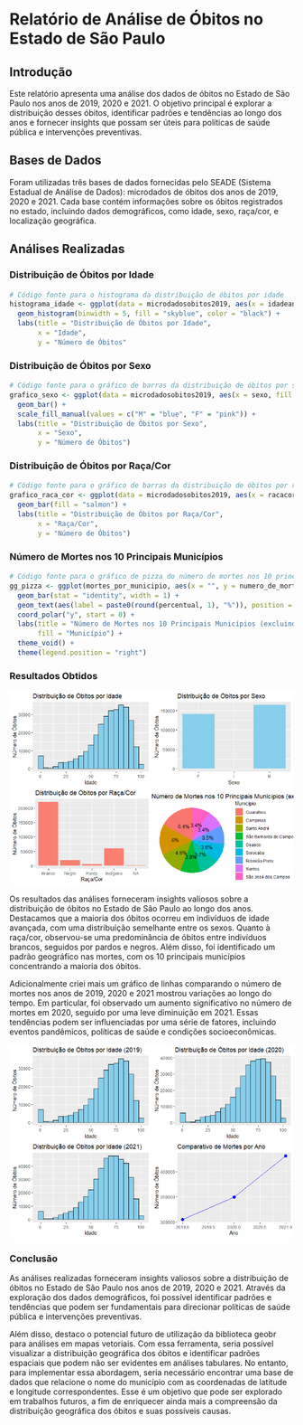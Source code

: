 # Relatório de Análise de Óbitos no Estado de São Paulo

## Introdução

Este relatório apresenta uma análise dos dados de óbitos no Estado de São Paulo nos anos de 2019, 2020 e 2021. O objetivo principal é explorar a distribuição desses óbitos, identificar padrões e tendências ao longo dos anos e fornecer insights que possam ser úteis para políticas de saúde pública e intervenções preventivas.

## Bases de Dados

Foram utilizadas três bases de dados fornecidas pelo SEADE (Sistema Estadual de Análise de Dados): microdados de óbitos dos anos de 2019, 2020 e 2021. Cada base contém informações sobre os óbitos registrados no estado, incluindo dados demográficos, como idade, sexo, raça/cor, e localização geográfica.

## Análises Realizadas

### Distribuição de Óbitos por Idade

```R
# Código fonte para o histograma da distribuição de óbitos por idade
histograma_idade <- ggplot(data = microdadosobitos2019, aes(x = idadeanos)) +
  geom_histogram(binwidth = 5, fill = "skyblue", color = "black") +
  labs(title = "Distribuição de Óbitos por Idade",
       x = "Idade",
       y = "Número de Óbitos"
```

### Distribuição de Óbitos por Sexo
```R
# Código fonte para o gráfico de barras da distribuição de óbitos por sexo
grafico_sexo <- ggplot(data = microdadosobitos2019, aes(x = sexo, fill = sexo)) +
  geom_bar() +
  scale_fill_manual(values = c("M" = "blue", "F" = "pink")) +
  labs(title = "Distribuição de Óbitos por Sexo",
       x = "Sexo",
       y = "Número de Óbitos")
```

### Distribuição de Óbitos por Raça/Cor
```R
# Código fonte para o gráfico de barras da distribuição de óbitos por raça/cor
grafico_raca_cor <- ggplot(data = microdadosobitos2019, aes(x = racacor)) +
  geom_bar(fill = "salmon") +
  labs(title = "Distribuição de Óbitos por Raça/Cor",
       x = "Raça/Cor",
       y = "Número de Óbitos")
```

### Número de Mortes nos 10 Principais Municípios
```R
# Código fonte para o gráfico de pizza do número de mortes nos 10 principais municípios
gg_pizza <- ggplot(mortes_por_municipio, aes(x = "", y = numero_de_mortes, fill = nome_municipio)) +
  geom_bar(stat = "identity", width = 1) +
  geom_text(aes(label = paste0(round(percentual, 1), "%")), position = position_stack(vjust = 0.5)) +
  coord_polar("y", start = 0) +
  labs(title = "Número de Mortes nos 10 Principais Municípios (excluindo São Paulo 61.8%)",
       fill = "Município") +
  theme_void() +
  theme(legend.position = "right")
```
### Resultados Obtidos
![Painel reunindo os resultados obtidos](f3b8c301-ce64-46ba-aa16-41f6c90b8c5b.png)

Os resultados das análises forneceram insights valiosos sobre a distribuição de óbitos no Estado de São Paulo ao longo dos anos. Destacamos que a maioria dos óbitos ocorreu em indivíduos de idade avançada, com uma distribuição semelhante entre os sexos. Quanto à raça/cor, observou-se uma predominância de óbitos entre indivíduos brancos, seguidos por pardos e negros. Além disso, foi identificado um padrão geográfico nas mortes, com os 10 principais municípios concentrando a maioria dos óbitos.

Adicionalmente criei mais um gráfico de linhas comparando o número de mortes nos anos de 2019, 2020 e 2021 mostrou variações ao longo do tempo. Em particular, foi observado um aumento significativo no número de mortes em 2020, seguido por uma leve diminuição em 2021. Essas tendências podem ser influenciadas por uma série de fatores, incluindo eventos pandêmicos, políticas de saúde e condições socioeconômicas.

![número de mortes nos anos de 2019, 2020 e 2021](Rplot01.png)


### Conclusão
As análises realizadas forneceram insights valiosos sobre a distribuição de óbitos no Estado de São Paulo nos anos de 2019, 2020 e 2021. Através da exploração dos dados demográficos, foi possível identificar padrões e tendências que podem ser fundamentais para direcionar políticas de saúde pública e intervenções preventivas.

Além disso, destaco o potencial futuro de utilização da biblioteca geobr para análises em mapas vetoriais. Com essa ferramenta, seria possível visualizar a distribuição geográfica dos óbitos e identificar padrões espaciais que podem não ser evidentes em análises tabulares. No entanto, para implementar essa abordagem, seria necessário encontrar uma base de dados que relacione o nome do município com as coordenadas de latitude e longitude correspondentes. Esse é um objetivo que pode ser explorado em trabalhos futuros, a fim de enriquecer ainda mais a compreensão da distribuição geográfica dos óbitos e suas possíveis causas.
